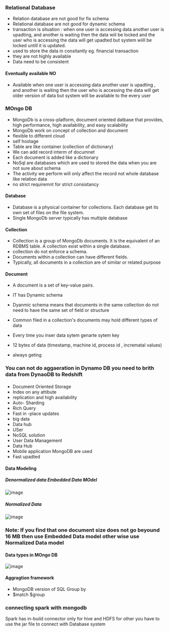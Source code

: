 ### Relational Database 
- Relation database are not good for fix schema 
- Relational database are not good for dynamic schema
- transaction is situation : when one user is accessing  data  another user is upadting, and another is waiting then the data wiil be locked and the user  who is accessing the data will get  upadted but system wiill be locked untill it is updated. 
- used to store the data in consitantly  eg. financial transaction
- they are not highly available
- Data need to be consistent

#### Eventually available  NO
- Available  when one user is accessing  data  another user is upadting , and another is waiting then the user who is accessing the data will get older version of data but system will be available to the every user

###  MOngo DB
- MongoDb is a cross-platform, document oriented datbase that provides, high performance, high availability, and easy scalability
- MongoDb work on concept of collection and document
- flexible to different cloud
- self hostage
- Table are like container (collection of dictionary)
- We can add record interm of documnet 
- Each document is added like a dictionary
- NoSql are databases which are used to stored the data when you are not sure about schema
- The activity we perform will only affect the record not whole database like relation data
-  no strict requiremnt for strict consistancy
#### Database 
- Database is a physical container for collections. Each database get its own set of files on the file system.
- Single MongoDb server typically has multiple database
  
#### Collection 
- Collection is a group of MongoDb documents. It is the equivalent of an RDBMS table. A collection exist within a single database.
- collection do not enforce a schema.
- Documents within a collection can have different fields.
- Typically, all documents in a collection are of similar or related purpose

#### Document 
- A document is a set of key-value pairs.
- IT has Dynamic schema
- Dyanmic schema means that documents in the same collection do not need to have the same set of field or structure
- Common filed in a collection's documents may hold different types of data
  
- Every time you inser data sytem genarte sytem key 
- 12 bytes of data (timestamp, machine id, process id , incrematal values)
- always geting

### You can not do aggaeration in Dynamo DB you need to brith data from DynaoDB to Redshift 

#### 
- Document Oriented Storage
- Index on any attibute
- replication and high availability
- Auto- Sharding
- Rich Query
- Fast in -place updates
- big data
- Data hub
- USer
- NoSQL solution
- User Data Management
- Data Hub
- Mobile application MongoDB are used
- Fast upadted

#### Data Modeling 
##### Denormalized data  Embedded Data MOdel
![image](https://github.com/user-attachments/assets/28c959ec-4a66-4d3a-8615-03d7eec8e3da)

##### Normalized Data 
![image](https://github.com/user-attachments/assets/a9ce52b6-1717-46c1-a446-db43ea605459)

### Note: If you find that one document size does not go beyound 16 MB then use Embedded Data model other wise use Normalized Data model 

#### Data types in MOngo DB 

![image](https://github.com/user-attachments/assets/55c8b20e-15fc-4ff6-b82c-dd67733cd51b)

#### Aggragtion framework 
- MongoDB version of SQL Group by
- $match $group 

###  connecting spark with mongodb  
Spark has in-build connector  only for hive and HDFS for other you have to use the jar file to connect with Database system 

```py



```





  


  
  
